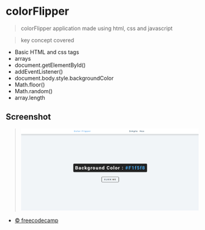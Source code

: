 # colorFlipper

> colorFlipper application made using html, css and javascript

> key concept covered

- Basic HTML and css tags
- arrays
- document.getElementById()
- addEventListener()
- document.body.style.backgroundColor
- Math.floor()
- Math.random()
- array.length

## Screenshot

> ![image](/1.colorFlipper/src/images/Screenshot_2.png)

- [&copy; freecodecamp](https://www.freecodecamp.org/)
